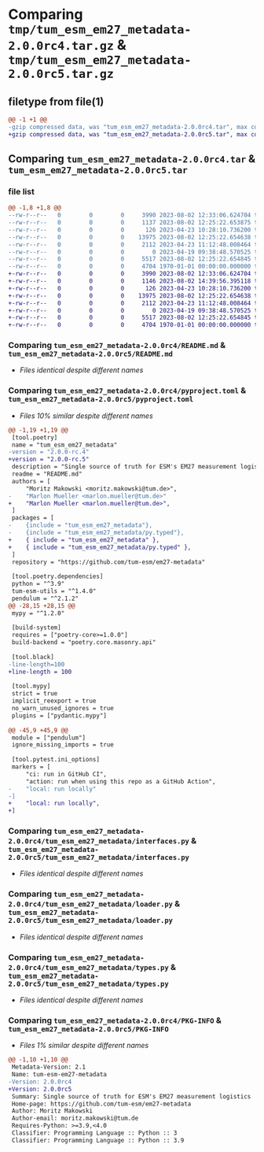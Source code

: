 # Comparing `tmp/tum_esm_em27_metadata-2.0.0rc4.tar.gz` & `tmp/tum_esm_em27_metadata-2.0.0rc5.tar.gz`

## filetype from file(1)

```diff
@@ -1 +1 @@
-gzip compressed data, was "tum_esm_em27_metadata-2.0.0rc4.tar", max compression
+gzip compressed data, was "tum_esm_em27_metadata-2.0.0rc5.tar", max compression
```

## Comparing `tum_esm_em27_metadata-2.0.0rc4.tar` & `tum_esm_em27_metadata-2.0.0rc5.tar`

### file list

```diff
@@ -1,8 +1,8 @@
--rw-r--r--   0        0        0     3990 2023-08-02 12:33:06.624704 tum_esm_em27_metadata-2.0.0rc4/README.md
--rw-r--r--   0        0        0     1137 2023-08-02 12:25:22.653875 tum_esm_em27_metadata-2.0.0rc4/pyproject.toml
--rw-r--r--   0        0        0      126 2023-04-23 10:28:10.736200 tum_esm_em27_metadata-2.0.0rc4/tum_esm_em27_metadata/__init__.py
--rw-r--r--   0        0        0    13975 2023-08-02 12:25:22.654638 tum_esm_em27_metadata-2.0.0rc4/tum_esm_em27_metadata/interfaces.py
--rw-r--r--   0        0        0     2112 2023-04-23 11:12:48.008464 tum_esm_em27_metadata-2.0.0rc4/tum_esm_em27_metadata/loader.py
--rw-r--r--   0        0        0        0 2023-04-19 09:38:48.570525 tum_esm_em27_metadata-2.0.0rc4/tum_esm_em27_metadata/py.typed
--rw-r--r--   0        0        0     5517 2023-08-02 12:25:22.654845 tum_esm_em27_metadata-2.0.0rc4/tum_esm_em27_metadata/types.py
--rw-r--r--   0        0        0     4704 1970-01-01 00:00:00.000000 tum_esm_em27_metadata-2.0.0rc4/PKG-INFO
+-rw-r--r--   0        0        0     3990 2023-08-02 12:33:06.624704 tum_esm_em27_metadata-2.0.0rc5/README.md
+-rw-r--r--   0        0        0     1146 2023-08-02 14:39:56.395118 tum_esm_em27_metadata-2.0.0rc5/pyproject.toml
+-rw-r--r--   0        0        0      126 2023-04-23 10:28:10.736200 tum_esm_em27_metadata-2.0.0rc5/tum_esm_em27_metadata/__init__.py
+-rw-r--r--   0        0        0    13975 2023-08-02 12:25:22.654638 tum_esm_em27_metadata-2.0.0rc5/tum_esm_em27_metadata/interfaces.py
+-rw-r--r--   0        0        0     2112 2023-04-23 11:12:48.008464 tum_esm_em27_metadata-2.0.0rc5/tum_esm_em27_metadata/loader.py
+-rw-r--r--   0        0        0        0 2023-04-19 09:38:48.570525 tum_esm_em27_metadata-2.0.0rc5/tum_esm_em27_metadata/py.typed
+-rw-r--r--   0        0        0     5517 2023-08-02 12:25:22.654845 tum_esm_em27_metadata-2.0.0rc5/tum_esm_em27_metadata/types.py
+-rw-r--r--   0        0        0     4704 1970-01-01 00:00:00.000000 tum_esm_em27_metadata-2.0.0rc5/PKG-INFO
```

### Comparing `tum_esm_em27_metadata-2.0.0rc4/README.md` & `tum_esm_em27_metadata-2.0.0rc5/README.md`

 * *Files identical despite different names*

### Comparing `tum_esm_em27_metadata-2.0.0rc4/pyproject.toml` & `tum_esm_em27_metadata-2.0.0rc5/pyproject.toml`

 * *Files 10% similar despite different names*

```diff
@@ -1,19 +1,19 @@
 [tool.poetry]
 name = "tum_esm_em27_metadata"
-version = "2.0.0-rc.4"
+version = "2.0.0-rc.5"
 description = "Single source of truth for ESM's EM27 measurement logistics"
 readme = "README.md"
 authors = [
     "Moritz Makowski <moritz.makowski@tum.de>",
-    "Marlon Mueller <marlon.mueller@tum.de>"
+    "Marlon Mueller <marlon.mueller@tum.de>",
 ]
 packages = [
-    {include = "tum_esm_em27_metadata"},
-    {include = "tum_esm_em27_metadata/py.typed"},
+    { include = "tum_esm_em27_metadata" },
+    { include = "tum_esm_em27_metadata/py.typed" },
 ]
 repository = "https://github.com/tum-esm/em27-metadata"
 
 [tool.poetry.dependencies]
 python = "^3.9"
 tum-esm-utils = "^1.4.0"
 pendulum = "^2.1.2"
@@ -28,15 +28,15 @@
 mypy = "^1.2.0"
 
 [build-system]
 requires = ["poetry-core>=1.0.0"]
 build-backend = "poetry.core.masonry.api"
 
 [tool.black]
-line-length=100
+line-length = 100
 
 [tool.mypy]
 strict = true
 implicit_reexport = true
 no_warn_unused_ignores = true
 plugins = ["pydantic.mypy"]
 
@@ -45,9 +45,9 @@
 module = ["pendulum"]
 ignore_missing_imports = true
 
 [tool.pytest.ini_options]
 markers = [
     "ci: run in GitHub CI",
     "action: run when using this repo as a GitHub Action",
-    "local: run locally"
-]
+    "local: run locally",
+]
```

### Comparing `tum_esm_em27_metadata-2.0.0rc4/tum_esm_em27_metadata/interfaces.py` & `tum_esm_em27_metadata-2.0.0rc5/tum_esm_em27_metadata/interfaces.py`

 * *Files identical despite different names*

### Comparing `tum_esm_em27_metadata-2.0.0rc4/tum_esm_em27_metadata/loader.py` & `tum_esm_em27_metadata-2.0.0rc5/tum_esm_em27_metadata/loader.py`

 * *Files identical despite different names*

### Comparing `tum_esm_em27_metadata-2.0.0rc4/tum_esm_em27_metadata/types.py` & `tum_esm_em27_metadata-2.0.0rc5/tum_esm_em27_metadata/types.py`

 * *Files identical despite different names*

### Comparing `tum_esm_em27_metadata-2.0.0rc4/PKG-INFO` & `tum_esm_em27_metadata-2.0.0rc5/PKG-INFO`

 * *Files 1% similar despite different names*

```diff
@@ -1,10 +1,10 @@
 Metadata-Version: 2.1
 Name: tum-esm-em27-metadata
-Version: 2.0.0rc4
+Version: 2.0.0rc5
 Summary: Single source of truth for ESM's EM27 measurement logistics
 Home-page: https://github.com/tum-esm/em27-metadata
 Author: Moritz Makowski
 Author-email: moritz.makowski@tum.de
 Requires-Python: >=3.9,<4.0
 Classifier: Programming Language :: Python :: 3
 Classifier: Programming Language :: Python :: 3.9
```

